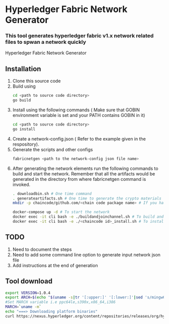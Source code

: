 # Hyperledger Fabric Network Generator
### This tool generates hyperledger fabric v1.x network related files to spwan a network quickly
Hyperledger Fabric Network Generator

## Installation 
1. Clone this source code
2. Build using 
    ```sh
    cd <path to source code directory>
    go build
    ```
3. Install using  the following commands ( Make sure that GOBIN environment variable is set and your PATH contains GOBIN in it)
    ```sh
    cd <path to source code directory>
    go install
    ```
4. Create a network-config.json ( Refer to the example given in the respository).
5. Generate the scripts and other configs
    ```sh
    fabricnetgen <path to the network-config json file name>
    ```
6. After generating the network elements run the following commands to build and start the network. Remember that all the artifacts would be generated in the directory from where fabricnetgen command is invoked.
    ```sh
    . downloadbin.sh # One time command
    . generateartifacts.sh # One time to generate the crypto materials
    mkdir -p chaincode/github.com/<chain code package name> # If you have more that one chain code , then you need to repeat this step for each chain code pakage.
    
    docker-compose up -d # To start the network
    docker exec -it cli bash -e ./buildandjoinchannel.sh # To build and join channel
    docker exec -it cli bash -e ./<chaincode id>_install.sh # To install the chain code
    
    ```

## TODO
1. Need to document the steps 
2. Need to add some command line option to generate input network json file
3. Add instructions at the end of generation 

## Tool download

```sh
export VERSION=1.0.4
export ARCH=$(echo "$(uname -s|tr '[:upper:]' '[:lower:]'|sed 's/mingw64_nt.*/windows/')-$(uname -m | sed 's/x86_64/amd64/g')" | awk '{print tolower($0)}')
#Set MARCH variable i.e ppc64le,s390x,x86_64,i386
MARCH=`uname -m`
echo "===> Downloading platform binaries"
curl https://nexus.hyperledger.org/content/repositories/releases/org/hyperledger/fabric/hyperledger-fabric/${ARCH}-${VERSION}/hyperledger-fabric-${ARCH}-${VERSION}.tar.gz | tar xz



```
